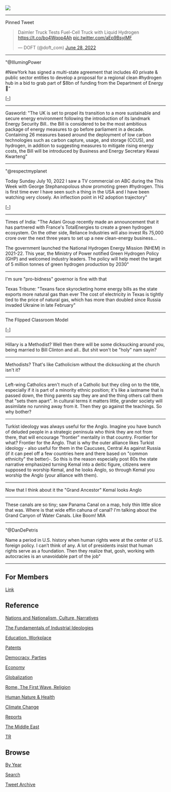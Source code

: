 <img src="https://drive.google.com/uc?export=view&id=1B2wf9R7AMH1d7Vw6e2mucLbIQ5NSjir7"/>

---

Pinned Tweet

<blockquote class="twitter-tweet"><p lang="en" dir="ltr">Daimler Truck Tests Fuel-Cell Truck with Liquid Hydrogen <a href="https://t.co/bo4Wqop4Ah">https://t.co/bo4Wqop4Ah</a> <a href="https://t.co/aEp9BsyjMF">pic.twitter.com/aEp9BsyjMF</a></p>&mdash; DOFT (@doft_com) <a href="https://twitter.com/doft_com/status/1541654639459717120?ref_src=twsrc%5Etfw">June 28, 2022</a></blockquote> <script async src="https://platform.twitter.com/widgets.js" charset="utf-8"></script>

---

"@IllumingPower

\#NewYork has signed a multi-state agreement that includes 40 private
& public sector entities to develop a proposal for a regional clean
#hydrogen hub in a bid to grab part of $8bn of funding from the
Department of Energy 🗽"

[[-]](https://twitter.com/IllumingPower/status/1546151234620596224)

---

Gasworld: "The UK is set to propel its transition to a more
sustainable and secure energy environment following the introduction
of its landmark Energy Security Bill.. the Bill is considered to be
the most ambitious package of energy measures to go before parliament
in a decade. Containing 26 measures based around the deployment of low
carbon technologies such as carbon capture, usage, and storage (CCUS),
and hydrogen, in addition to suggesting measures to mitigate rising
energy costs, the Bill will be introduced by Business and Energy
Secretary Kwasi Kwarteng"

---

"@respectmyplanet

Today Sunday July 10, 2022 I saw a TV commercial on ABC during the
This Week with George Stephanopolous show promoting green
\#hydrogen. This is first time ever I have seen such a thing in the
USA and I have been watching very closely. An inflection point in H2
adoption trajectory"

[[-]](https://twitter.com/respectmyplanet/status/1546124490995863553)

---

Times of India: "The Adani Group recently made an announcement that it
has partnered with France's TotalEnergies to create a green hydrogen
ecosystem. On the other side, Reliance Industries will also invest Rs
75,000 crore over the next three years to set up a new clean-energy
business...

The government launched the National Hydrogen Energy Mission (NHEM) in
2021-22. This year, the Ministry of Power notified Green Hydrogen
Policy (GHP) and welcomed industry leaders. The policy will help meet
the target of 5 million tonnes of green hydrogen production by 2030"

---

I'm sure "pro-bidness" governor is fine with that

Texas Tribune: "Texans face skyrocketing home energy bills as the
state exports more natural gas than ever The cost of electricity in
Texas is tightly tied to the price of natural gas, which has more than
doubled since Russia invaded Ukraine in late February"

---

The Flipped Classroom Model

[[-]](https://youtu.be/qdKzSq_t8k8)

---

Hillary is a Methodist? Well then there will be some dicksucking
around you, being married to Bill Clinton and all.. But shit won't be
"holy" nam sayin?

---

Methodists? That's like Catholicism without the dicksucking at the
church isn't it?

---
	
Left-wing Catholics aren't much of a Catholic but they cling on to the
title, especially if it is part of a minority ethnic position; it's
like a lastname that is passed down, the thing parents say they are
and the thing others call them that "sets them apart". In cultural
terms it matters little, grander society will assimilate no running
away from it. Then they go against the teachings. So why bother? 

---


Turkist ideology was always useful for the Anglo. Imagine you have
bunch of deluded people in a strategic peninsula who think they are
not from there, that will encourage "frontier" mentality in that
country. Frontier for what? Frontier for the Anglo. That is why the
outer alliance likes Turkist ideology - also useful for them in the
Caucuses, Central As against Russia (if it can peel off a few
countries here and there based on "common ethnicity" the better)-. So
this is the reason especially post 80s the state narrative emphasized
turning Kemal into a deitic figure, citizens were supposed to worship
Kemal, and he looks Anglo, so through Kemal you worship the Anglo
(your alliance with them).

---

Now that I think about it the "Grand Ancestor" Kemal looks Anglo

---

These canals are so tiny; saw Panama Canal on a map, holy thin little
slice that was. Where is that wide effin cahuna of canal?  I'm talking
about the Grand Canyon of Water Canals. Like Boom! MIA

---

"@DanDePetris

Name a period in U.S. history when human rights were at the center of
U.S. foreign policy. I can’t think of any. A lot of presidents insist
that human rights serve as a foundation. Then they realize that, gosh,
working with autocracies is an unavoidable part of the job"

---

## For Members

[Link](https://thirdwave-members.herokuapp.com)

## Reference

[Nations and Nationalism, Culture, Narratives](2013/02/nations-and-nationalism.html)

[The Fundamentals of Industrial Ideologies](2011/04/fundamentals-of-industrial-ideologies.html)

[Education, Workplace](2017/09/education-workplace.html)

[Patents](2018/09/patents.html)

[Democracy, Parties](2016/11/democracy.html)

[Economy](2018/05/economy.html)

[Globalization](2018/09/globalization.html)

[Rome, The First Wave, Religion](2017/12/rome.html)

[Human Nature & Health](2020/07/human-nature.html)

[Climate Change](2018/12/climate.html)

[Reports](2019/05/reports.html)

[The Middle East](2019/07/middleeast.html)

[TR](../tr)

## Browse

[By Year](years.html)

[Search](search.html)

[Tweet Archive](tweets/index.html)
